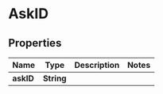
# AskID

## Properties
Name | Type | Description | Notes
------------ | ------------- | ------------- | -------------
**askID** | **String** |  | 



